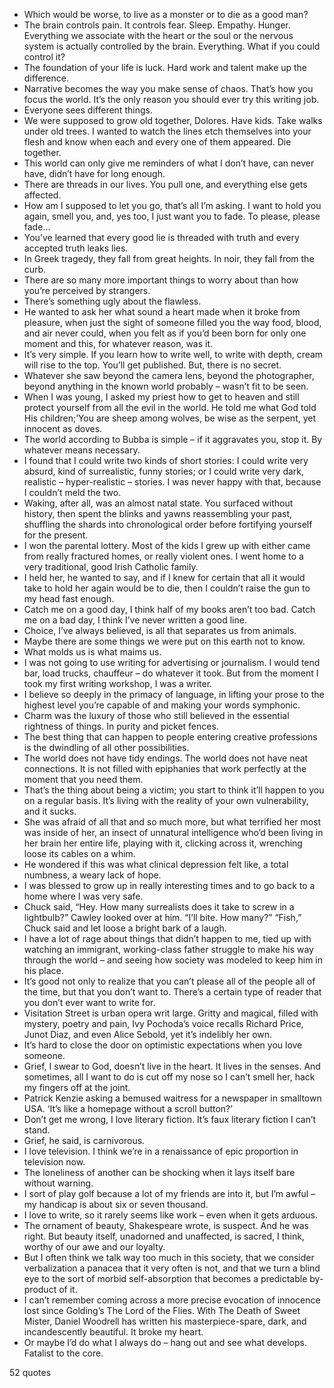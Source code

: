 - Which would be worse, to live as a monster or to die as a good man?
 - The brain controls pain. It controls fear. Sleep. Empathy. Hunger. Everything we associate with the heart or the soul or the nervous system is actually controlled by the brain. Everything. What if you could control it?
 - The foundation of your life is luck. Hard work and talent make up the difference.
 - Narrative becomes the way you make sense of chaos. That’s how you focus the world. It’s the only reason you should ever try this writing job.
 - Everyone sees different things.
 - We were supposed to grow old together, Dolores. Have kids. Take walks under old trees. I wanted to watch the lines etch themselves into your flesh and know when each and every one of them appeared. Die together.
 - This world can only give me reminders of what I don’t have, can never have, didn’t have for long enough.
 - There are threads in our lives. You pull one, and everything else gets affected.
 - How am I supposed to let you go, that’s all I’m asking. I want to hold you again, smell you, and, yes too, I just want you to fade. To please, please fade...
 - You’ve learned that every good lie is threaded with truth and every accepted truth leaks lies.
 - In Greek tragedy, they fall from great heights. In noir, they fall from the curb.
 - There are so many more important things to worry about than how you’re perceived by strangers.
 - There’s something ugly about the flawless.
 - He wanted to ask her what sound a heart made when it broke from pleasure, when just the sight of someone filled you the way food, blood, and air never could, when you felt as if you’d been born for only one moment and this, for whatever reason, was it.
 - It’s very simple. If you learn how to write well, to write with depth, cream will rise to the top. You’ll get published. But, there is no secret.
 - Whatever she saw beyond the camera lens, beyond the photographer, beyond anything in the known world probably – wasn’t fit to be seen.
 - When I was young, I asked my priest how to get to heaven and still protect yourself from all the evil in the world. He told me what God told His children;’You are sheep among wolves, be wise as the serpent, yet innocent as doves.
 - The world according to Bubba is simple – if it aggravates you, stop it. By whatever means necessary.
 - I found that I could write two kinds of short stories: I could write very absurd, kind of surrealistic, funny stories; or I could write very dark, realistic – hyper-realistic – stories. I was never happy with that, because I couldn’t meld the two.
 - Waking, after all, was an almost natal state. You surfaced without history, then spent the blinks and yawns reassembling your past, shuffling the shards into chronological order before fortifying yourself for the present.
 - I won the parental lottery. Most of the kids I grew up with either came from really fractured homes, or really violent ones. I went home to a very traditional, good Irish Catholic family.
 - I held her, he wanted to say, and if I knew for certain that all it would take to hold her again would be to die, then I couldn’t raise the gun to my head fast enough.
 - Catch me on a good day, I think half of my books aren’t too bad. Catch me on a bad day, I think I’ve never written a good line.
 - Choice, I’ve always believed, is all that separates us from animals.
 - Maybe there are some things we were put on this earth not to know.
 - What molds us is what maims us.
 - I was not going to use writing for advertising or journalism. I would tend bar, load trucks, chauffeur – do whatever it took. But from the moment I took my first writing workshop, I was a writer.
 - I believe so deeply in the primacy of language, in lifting your prose to the highest level you’re capable of and making your words symphonic.
 - Charm was the luxury of those who still believed in the essential rightness of things. In purity and picket fences.
 - The best thing that can happen to people entering creative professions is the dwindling of all other possibilities.
 - The world does not have tidy endings. The world does not have neat connections. It is not filled with epiphanies that work perfectly at the moment that you need them.
 - That’s the thing about being a victim; you start to think it’ll happen to you on a regular basis. It’s living with the reality of your own vulnerability, and it sucks.
 - She was afraid of all that and so much more, but what terrified her most was inside of her, an insect of unnatural intelligence who’d been living in her brain her entire life, playing with it, clicking across it, wrenching loose its cables on a whim.
 - He wondered if this was what clinical depression felt like, a total numbness, a weary lack of hope.
 - I was blessed to grow up in really interesting times and to go back to a home where I was very safe.
 - Chuck said, “Hey. How many surrealists does it take to screw in a lightbulb?” Cawley looked over at him. “I’ll bite. How many?” “Fish,” Chuck said and let loose a bright bark of a laugh.
 - I have a lot of rage about things that didn’t happen to me, tied up with watching an immigrant, working-class father struggle to make his way through the world – and seeing how society was modeled to keep him in his place.
 - It’s good not only to realize that you can’t please all of the people all of the time, but that you don’t want to. There’s a certain type of reader that you don’t ever want to write for.
 - Visitation Street is urban opera writ large. Gritty and magical, filled with mystery, poetry and pain, Ivy Pochoda’s voice recalls Richard Price, Junot Diaz, and even Alice Sebold, yet it’s indelibly her own.
 - It’s hard to close the door on optimistic expectations when you love someone.
 - Grief, I swear to God, doesn’t live in the heart. It lives in the senses. And sometimes, all I want to do is cut off my nose so I can’t smell her, hack my fingers off at the joint.
 - Patrick Kenzie asking a bemused waitress for a newspaper in smalltown USA. ‘It’s like a homepage without a scroll button?’
 - Don’t get me wrong, I love literary fiction. It’s faux literary fiction I can’t stand.
 - Grief, he said, is carnivorous.
 - I love television. I think we’re in a renaissance of epic proportion in television now.
 - The loneliness of another can be shocking when it lays itself bare without warning.
 - I sort of play golf because a lot of my friends are into it, but I’m awful – my handicap is about six or seven thousand.
 - I love to write, so it rarely seems like work – even when it gets arduous.
 - The ornament of beauty, Shakespeare wrote, is suspect. And he was right. But beauty itself, unadorned and unaffected, is sacred, I think, worthy of our awe and our loyalty.
 - But I often think we talk way too much in this society, that we consider verbalization a panacea that it very often is not, and that we turn a blind eye to the sort of morbid self-absorption that becomes a predictable by-product of it.
 - I can’t remember coming across a more precise evocation of innocence lost since Golding’s The Lord of the Flies. With The Death of Sweet Mister, Daniel Woodrell has written his masterpiece-spare, dark, and incandescently beautiful. It broke my heart.
 - Or maybe I’d do what I always do – hang out and see what develops. Fatalist to the core.

52 quotes